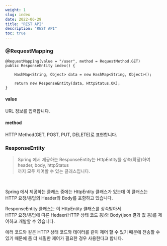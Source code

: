 ```yaml
---
weight: 1
slug: index
date: 2022-06-29
title: "REST API"
description: "REST API"
toc: true
---
```


### @RequestMapping

```
@RequestMapping(value = "/user", method = RequestMethod.GET)
public ResponseEntity index() {

    HashMap<String, Object> data = new HashMap<String, Object>();
    
    return new ResponseEntity(data, HttpStatus.OK);
}
```

#### value
URL 정보를 입력합니다.

#### method
HTTP Method(GET, POST, PUT, DELETE)로 표현합니다.



### ResponseEntity

> Spring 에서 제공하는 ResponseEntity는 HttpEntity를 상속(확장)하여 header, body, httpStatus
<br>까지 모두 제어할 수 있는 클래스입니다.

<br>

Spring 에서 제공하는 클래스 중에는 HttpEntity 클래스가 있는데 이 클래스는<br>
HTTP 요청/응답의 Header와 Body를 포함하고 있습니다.

ResponseEntity 클래스는 이 HttpEntity 클래스를 상속받아서<br>
HTTP 요청/응답에 따른 Hedaer(HTTP 상태 코드 등)와 Body(json 결과 값 등)를 제어하고 개발할 수 있습니다.

에러 코드와 같은 HTTP 상태 코드와 데이터를 같이 제어 할 수 있기 때문에 전송할 수 있기 때문에 좀 더 세밀한 제어가 필요한 경우 사용한다고 합니다.

